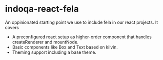 # indoqa-react-fela
An oppinionated starting point we use to include fela in our react projects. It covers

* A preconfigured react setup as higher-order component that handles createRenderer and mountNode.
* Basic components like Box and Text based on kilvin.
* Theming support including a base theme.
